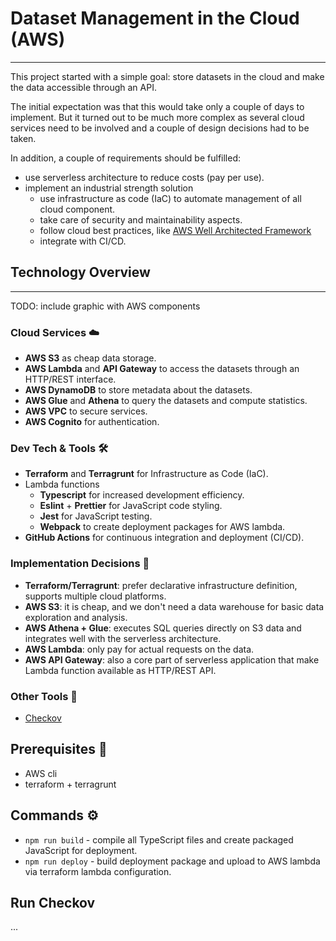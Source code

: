 # Dataset Management in the Cloud (AWS)

---
This project started with a simple goal: store datasets in the cloud and make the data accessible through an API.

The initial expectation was that this would take only a couple of days to implement. But it turned out to be much more complex as several cloud services need to be involved and a couple of design decisions had to be taken.

In addition, a couple of requirements should be fulfilled:
- use serverless architecture to reduce costs (pay per use).
- implement an industrial strength solution
  - use infrastructure as code (IaC) to automate management of all cloud component.
  - take care of security and maintainability aspects.
  - follow cloud best practices, like [AWS Well Architected Framework](https://docs.aws.amazon.com/wellarchitected/latest/framework/wellarchitected-framework.pdf)
  - integrate with CI/CD.

## Technology Overview

---
TODO: include graphic with AWS components

### Cloud Services ☁️

- **AWS S3** as cheap data storage.
- **AWS Lambda** and **API Gateway** to access the datasets through an HTTP/REST interface.
- **AWS DynamoDB** to store metadata about the datasets.
- **AWS Glue** and **Athena** to query the datasets and compute statistics.
- **AWS VPC** to secure services.
- **AWS Cognito** for authentication.

### Dev Tech & Tools 🛠️

- **Terraform** and **Terragrunt** for Infrastructure as Code (IaC).
- Lambda functions
  - **Typescript** for increased development efficiency.
  - **Eslint** + **Prettier** for JavaScript code styling.
  - **Jest** for JavaScript testing.
  - **Webpack** to create deployment packages for AWS lambda.
- **GitHub Actions** for continuous integration and deployment (CI/CD).


### Implementation Decisions 🔄

- **Terraform/Terragrunt**: prefer declarative infrastructure definition, supports multiple cloud platforms.
- **AWS S3**: it is cheap, and we don't need a data warehouse for basic data exploration and analysis.
- **AWS Athena + Glue**: executes SQL queries directly on S3 data and integrates well with the serverless architecture.
- **AWS Lambda**: only pay for actual requests on the data.
- **AWS API Gateway**: also a core part of serverless application that make Lambda function available as HTTP/REST API.

### Other Tools 🔨

- [Checkov](https://github.com/bridgecrewio/checkov)

## Prerequisites 🎨

- AWS cli
- terraform + terragrunt

## Commands ⚙️

* `npm run build` - compile all TypeScript files and create packaged JavaScript for deployment.
* `npm run deploy` - build deployment package and upload to AWS lambda via terraform lambda configuration.

## Run Checkov

...
